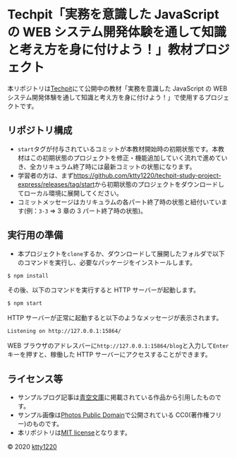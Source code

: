 # Techpit「実務を意識した JavaScript の WEB システム開発体験を通して知識と考え方を身に付けよう！」教材プロジェクト

本リポジトリは[Techpit](https://www.techpit.jp/)にて公開中の教材「実務を意識した JavaScript の WEB システム開発体験を通して知識と考え方を身に付けよう！」で使用するプロジェクトです。

## リポジトリ構成

- `start`タグが付与されているコミットが本教材開始時の初期状態です。本教材はこの初期状態のプロジェクトを修正・機能追加していく流れで進めていき、全カリキュラム終了時には最新コミットの状態になります。
- 学習者の方は、まず<https://github.com/ktty1220/techpit-study-project-express/releases/tag/start>から初期状態のプロジェクトをダウンロードしてローカル環境に展開してください。
- コミットメッセージはカリキュラムの各パート終了時の状態と紐付いています(例：`3-3` => 3 章の 3 パート終了時の状態)。

## 実行用の準備

- 本プロジェクトを`clone`するか、ダウンロードして展開したフォルダで以下のコマンドを実行し、必要なパッケージをインストールします。

```sh
$ npm install
```

その後、以下のコマンドを実行すると HTTP サーバーが起動します。

```sh
$ npm start
```

HTTP サーバーが正常に起動すると以下のようなメッセージが表示されます。

```sh
Listening on http://127.0.0.1:15864/
```

WEB ブラウザのアドレスバーに`http://127.0.0.1:15864/blog`と入力して`Enter`キーを押すと、稼働した HTTP サーバーにアクセスすることができます。

## ライセンス等

- サンプルブログ記事は[青空文庫](https://www.aozora.gr.jp/)に掲載されている作品から引用したものです。
- サンプル画像は[Photos Public Domain](https://www.photos-public-domain.com/)で公開されている CC0(著作権フリー)のものです。
- 本リポジトリは[MIT license](http://www.opensource.org/licenses/mit-license)となります。

&copy; 2020 [ktty1220](mailto:ktty1220@gmail.com)
